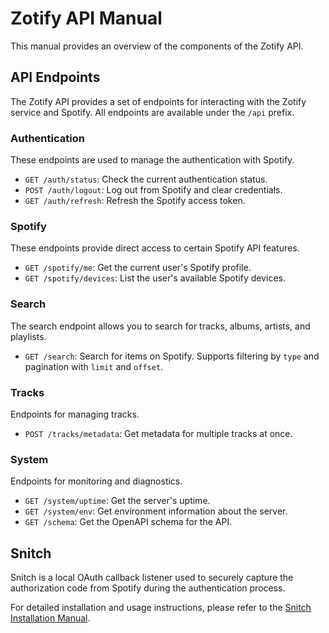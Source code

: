 # Zotify API Manual

This manual provides an overview of the components of the Zotify API.

## API Endpoints

The Zotify API provides a set of endpoints for interacting with the Zotify service and Spotify. All endpoints are available under the `/api` prefix.

### Authentication

These endpoints are used to manage the authentication with Spotify.

*   `GET /auth/status`: Check the current authentication status.
*   `POST /auth/logout`: Log out from Spotify and clear credentials.
*   `GET /auth/refresh`: Refresh the Spotify access token.

### Spotify

These endpoints provide direct access to certain Spotify API features.

*   `GET /spotify/me`: Get the current user's Spotify profile.
*   `GET /spotify/devices`: List the user's available Spotify devices.

### Search

The search endpoint allows you to search for tracks, albums, artists, and playlists.

*   `GET /search`: Search for items on Spotify. Supports filtering by `type` and pagination with `limit` and `offset`.

### Tracks

Endpoints for managing tracks.

*   `POST /tracks/metadata`: Get metadata for multiple tracks at once.

### System

Endpoints for monitoring and diagnostics.

*   `GET /system/uptime`: Get the server's uptime.
*   `GET /system/env`: Get environment information about the server.
*   `GET /schema`: Get the OpenAPI schema for the API.


## Snitch

Snitch is a local OAuth callback listener used to securely capture the authorization code from Spotify during the authentication process.

For detailed installation and usage instructions, please refer to the [Snitch Installation Manual](../snitch/docs/INSTALLATION.md).
